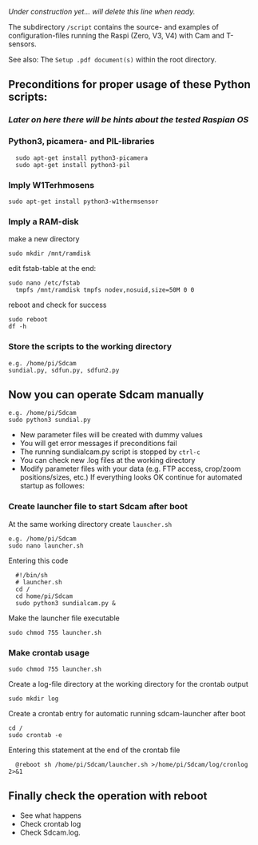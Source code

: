 _Under construction yet... will delete this line when ready._

The subdirectory `/script` contains the source- and examples of configuration-files running the Raspi (Zero, V3, V4) with Cam and T-sensors.

See also: The `Setup .pdf document(s)` within the root directory.

## Preconditions for proper usage of these Python scripts:

### *Later on here there will be hints about the tested Raspian OS*
### Python3, picamera- and PIL-libraries
```
  sudo apt-get install python3-picamera
  sudo apt-get install python3-pil
```
### Imply W1Terhmosens
```
sudo apt-get install python3-w1thermsensor
```
### Imply a RAM-disk
make a new directory
```
sudo mkdir /mnt/ramdisk
```
edit fstab-table at the end:
```
sudo nano /etc/fstab
  tmpfs /mnt/ramdisk tmpfs nodev,nosuid,size=50M 0 0
```
reboot and check for success
```
sudo reboot
df -h
```
### Store the scripts to the working directory
```
e.g. /home/pi/Sdcam
sundial.py, sdfun.py, sdfun2.py
```
## Now you can operate Sdcam manually
```
e.g. /home/pi/Sdcam
sudo python3 sundial.py
```
* New parameter files will be created with dummy values
* You will get error messages if preconditions fail
* The running sundialcam.py script is stopped by `ctrl-c`
* You can check new .log files at the working directory
* Modify parameter files with your data (e.g. FTP access, crop/zoom positions/sizes, etc.)
If everything looks OK continue for automated startup as followes:
### Create launcher file to start Sdcam after boot
At the same working directory create `launcher.sh`
```
e.g. /home/pi/Sdcam
sudo nano launcher.sh
```
Entering this code
```
  #!/bin/sh
  # launcher.sh
  cd /
  cd home/pi/Sdcam
  sudo python3 sundialcam.py &
```
Make the launcher file executable
```
sudo chmod 755 launcher.sh
```
### Make crontab usage
```
sudo chmod 755 launcher.sh
```
Create a log-file directory at the working directory for the crontab output
```
sudo mkdir log
```
Create a crontab entry for automatic running sdcam-launcher after boot
```
cd /
sudo crontab -e
```
Entering this statement at the end of the crontab file
```
  @reboot sh /home/pi/Sdcam/launcher.sh >/home/pi/Sdcam/log/cronlog 2>&1
```
## Finally check the operation with reboot
* See what happens
* Check crontab log
* Check Sdcam.log.

